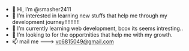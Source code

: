 - 👋 Hi, I’m @smasher2411
- 👀 I’m interested in learning new stuffs that help me through my development journey!!!!!!!!!!
- 🌱 I’m currently learning web development, bcox its seems intresting..
- 💞️ I’m looking to for the opportnities that help me with my growth.
- 📫 mail me ---> vc6815049@gmail.com

<!---
smasher2411/smasher2411 is a ✨ special ✨ repository because its `README.md` (this file) appears on your GitHub profile.
You can click the Preview link to take a look at your changes.
--->
